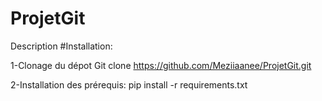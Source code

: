 # ProjetGit
Description
#Installation:

1-Clonage du dépot
Git clone https://github.com/Meziiaanee/ProjetGit.git

2-Installation des prérequis: 
pip install -r requirements.txt



